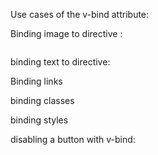 Use cases of the v-bind attribute:

Binding image to directive :

<img v-bind:src="image">

binding text to directive:
<img :alt="description">

Binding links
<a :href="url">

binding classes
<div :class="isActive">

binding styles
<span :style="isActive">

disabling a button with v-bind:
<span :disabled="isDisabled">
